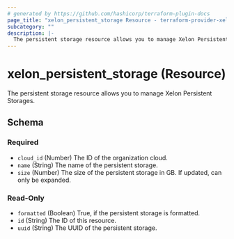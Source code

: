 ```yaml
---
# generated by https://github.com/hashicorp/terraform-plugin-docs
page_title: "xelon_persistent_storage Resource - terraform-provider-xelon"
subcategory: ""
description: |-
  The persistent storage resource allows you to manage Xelon Persistent Storages.
---
```


# xelon_persistent_storage (Resource)

The persistent storage resource allows you to manage Xelon Persistent Storages.



<!-- schema generated by tfplugindocs -->
## Schema

### Required

- `cloud_id` (Number) The ID of the organization cloud.
- `name` (String) The name of the persistent storage.
- `size` (Number) The size of the persistent storage in GB. If updated, can only be expanded.

### Read-Only

- `formatted` (Boolean) True, if the persistent storage is formatted.
- `id` (String) The ID of this resource.
- `uuid` (String) The UUID of the persistent storage.


